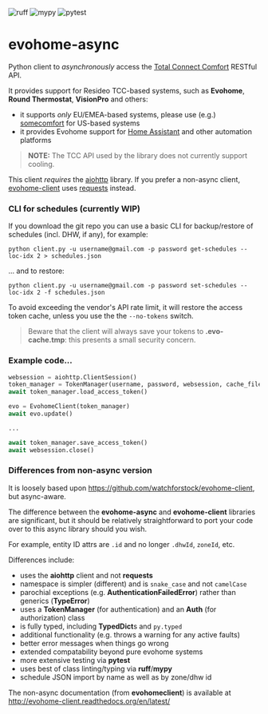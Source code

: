 ![ruff](https://github.com/zxdavb/evohome-async/actions/workflows/check-lint.yml/badge.svg)
![mypy](https://github.com/zxdavb/evohome-async/actions/workflows/check-type.yml/badge.svg)
![pytest](https://github.com/zxdavb/evohome-async/actions/workflows/check-test.yml/badge.svg)

evohome-async
==============

Python client to _asynchronously_ access the [Total Connect Comfort](https://international.mytotalconnectcomfort.com/Account/Login) RESTful API.

It provides support for Resideo TCC-based systems, such as **Evohome**, **Round Thermostat**, **VisionPro** and others:
 - it supports _only_ EU/EMEA-based systems, please use (e.g.) [somecomfort](https://github.com/mkmer/AIOSomecomfort) for US-based systems
 - it provides Evohome support for [Home Assistant](https://www.home-assistant.io/integrations/evohome) and other automation platforms

> **NOTE:** The TCC API used by the library does not currently support cooling.

This client _requires_ the [aiohttp](https://pypi.org/project/aiohttp/) library. If you prefer a non-async client, [evohome-client](https://github.com/watchforstock/evohome-client) uses [requests](https://pypi.org/project/requests/) instead.

### CLI for schedules (currently WIP)
If you download the git repo you can use a basic CLI for backup/restore of schedules (incl. DHW, if any), for example:
```
python client.py -u username@gmail.com -p password get-schedules --loc-idx 2 > schedules.json
```
... and to restore:
```
python client.py -u username@gmail.com -p password set-schedules --loc-idx 2 -f schedules.json
```

To avoid exceeding the vendor's API rate limit, it will restore the access token cache, unless you use the the `--no-tokens` switch.

> Beware that the client will always save your tokens to **.evo-cache.tmp**: this presents a small security concern.

### Example code...
```python
websession = aiohttp.ClientSession()
token_manager = TokenManager(username, password, websession, cache_file=CACHE_FILE)
await token_manager.load_access_token()

evo = EvohomeClient(token_manager)
await evo.update()

...

await token_manager.save_access_token()
await websession.close()
```

### Differences from non-async version
It is loosely based upon https://github.com/watchforstock/evohome-client, but async-aware.

The difference between the **evohome-async** and **evohome-client** libraries are significant, but it should be relatively straightforward to port your code over to this async library should you wish.

For example, entity ID attrs are `.id` and no longer `.dhwId`, `zoneId`, etc.

Differences include:
 - uses the **aiohttp** client and not **requests**
 - namespace is simpler (different) and is `snake_case` and not `camelCase`
 - parochial exceptions (e.g. **AuthenticationFailedError**) rather than generics (**TypeError**)
 - uses a **TokenManager** (for authentication) and an **Auth** (for authorization) class
 - is fully typed, including **TypedDict**s and `py.typed`
 - additional functionality (e.g. throws a warning for any active faults)
 - better error messages when things go wrong
 - extended compatability beyond pure evohome systems
 - more extensive testing via **pytest**
 - uses best of class linting/typing via **ruff**/**mypy**
 - schedule JSON import by name as well as by zone/dhw id

The non-async documentation (from **evohomeclient**) is available at http://evohome-client.readthedocs.org/en/latest/
